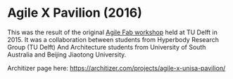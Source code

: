# Agile X Pavilion (2016)

This was the result of the original [Agile Fab workshop](https://morphotype.wordpress.com/2015/11/22/agile-fab-nl-2015/) held at TU Delft in 2015. It was a collaboration between students from Hyperbody Research Group (TU Delft) And Architecture students from University of South Australia and Beijing Jiaotong University.

Architizer page here: <https://architizer.com/projects/agile-x-unisa-pavilion/>

